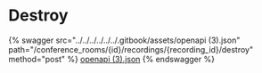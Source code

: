 # Destroy

{% swagger src="../../../../../../.gitbook/assets/openapi (3).json" path="/conference_rooms/{id}/recordings/{recording_id}/destroy" method="post" %}
[openapi (3).json](<../../../../../../.gitbook/assets/openapi (3).json>)
{% endswagger %}
